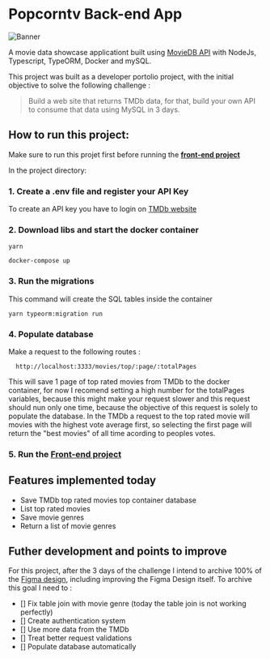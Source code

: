 # Popcorntv Back-end App
![Banner](https://i.imgur.com/J7j0t9G.png)

A movie data showcase applicationt built using [MovieDB API](https://themoviedb.org) with NodeJs, Typescript, TypeORM, Docker and mySQL.

This project was built as a developer portolio project, with the initial objective to  solve the following challenge :  

> Build a web site that returns TMDb data, for that, build your own API to consume that data using MySQL in 3 days. 

## How to run this project:

Make sure to run this projet first before running the **[front-end project](https://github.com/DaniloGMattos/popcorntv-frontend)**

In the project directory:

### 1. Create a **.env** file and register your API Key

To create an API key you have to login on [TMDb website](https://themoviedb.org)

### 2. Download libs and start the docker container

```shell
yarn

docker-compose up
```

### 3. Run the migrations 

This command will create the SQL tables inside the container

```shell
yarn typeorm:migration run
```

### 4. Populate database 

Make a request to the following routes : 

```shell
  http://localhost:3333/movies/top/:page/:totalPages
```
This will save 1 page of top rated movies from TMDb to the docker container, for now I recomend setting a high number for the totalPages variables, because this might make your request slower and this request should nun only one time, because the objective of this request is solely to populate the database.
In the TMDb a request to the top rated movie will movies with the highest vote average first, so selecting the first page will return the "best movies" of all time acording to peoples votes.
### 5. Run the **[Front-end project](https://github.com/DaniloGMattos/popcorntv-frontend)**


## Features implemented today 
- Save TMDb top rated movies top container database
- List top rated movies
- Save movie genres
- Return a list of movie genres

## Futher development and points to improve

For this  project, after the 3 days of the challenge I intend to archive 100% of the [Figma design](https://www.figma.com/file/6RhE6cOOnR5rd9dCEKlhZP/Untitled?node-id=14%3A188), including improving the Figma Design itself. To archive this goal I need to : 

 - [] Fix table join with movie genre (today the table join is not working perfectly)
 - [] Create authentication system 
 - [] Use more data from the TMDb
 - [] Treat better request validations
 - [] Populate database automatically
